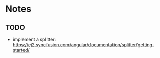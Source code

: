 # Notes

## TODO

* implement a splitter: https://ej2.syncfusion.com/angular/documentation/splitter/getting-started/
